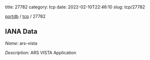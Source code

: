 title: 27782
category: tcp
date: 2022-02-10T22:46:10
slug: tcp/27782

[portdb](/) / [tcp](/category/tcp.html) / 27782


## IANA Data

_Name:_ ars-vista

_Description:_ ARS VISTA Application

